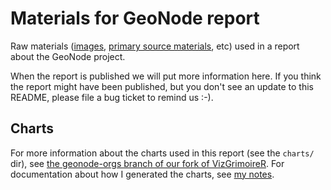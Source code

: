 # Materials for GeoNode report

Raw materials ([images](images), [primary source materials](archive),
etc) used in a report about the GeoNode project.

When the report is published we will put more information here.  If
you think the report might have been published, but you don't see an
update to this README, please file a bug ticket to remind us :-).


## Charts

For more information about the charts used in this report (see the
`charts/` dir), see [the geonode-orgs branch of our fork of
VizGrimoireR](https://github.com/OpenTechStrategies/VizGrimoireR/tree/geonode-orgs).
For documentation about how I generated the charts, see [my
notes](https://github.com/OpenTechStrategies/geonode-report/blob/master/src/visualization-documentation.md).
